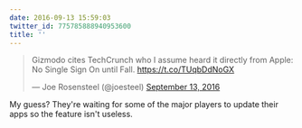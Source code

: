 ```yaml
---
date: 2016-09-13 15:59:03
twitter_id: 775785888940953600
title: ''
---
```


<blockquote class="twitter-tweet"><p lang="en" dir="ltr">Gizmodo cites TechCrunch who I assume heard it directly from Apple: No Single Sign On until Fall. <a href="https://t.co/TUqbDdNoGX">https://t.co/TUqbDdNoGX</a></p>&mdash; Joe Rosensteel (@joesteel) <a href="https://twitter.com/joesteel/status/775769229161181184?ref_src=twsrc%5Etfw">September 13, 2016</a></blockquote>
<script async src="https://platform.twitter.com/widgets.js" charset="utf-8"></script>

My guess? They're waiting for some of the major players to update their apps so the feature isn't useless. 
